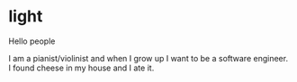 # light

Hello people

I am a pianist/violinist and when I grow up I want to be a software engineer.
I found cheese in my house and I ate it.

